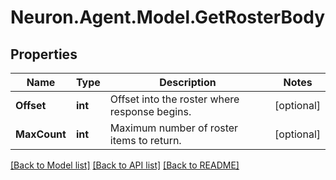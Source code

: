 # Neuron.Agent.Model.GetRosterBody

## Properties

Name | Type | Description | Notes
------------ | ------------- | ------------- | -------------
**Offset** | **int** | Offset into the roster where response begins. | [optional] 
**MaxCount** | **int** | Maximum number of roster items to return. | [optional] 

[[Back to Model list]](../README.md#documentation-for-models) [[Back to API list]](../README.md#documentation-for-api-endpoints) [[Back to README]](../README.md)

